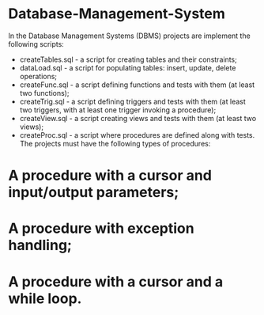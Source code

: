 # Database-Management-System

In the Database Management Systems (DBMS) projects are implement the following scripts:

* createTables.sql - a script for creating tables and their constraints;
* dataLoad.sql - a script for populating tables: insert, update, delete operations;
* createFunc.sql - a script defining functions and tests with them (at least two functions);
* createTrig.sql - a script defining triggers and tests with them (at least two triggers, with at least one trigger invoking a procedure);
* createView.sql - a script creating views and tests with them (at least two views);
* createProc.sql - a script where procedures are defined along with tests. The projects must have the following types of procedures:
#   A procedure with a cursor and input/output parameters;
#   A procedure with exception handling;
#   A procedure with a cursor and a while loop.
